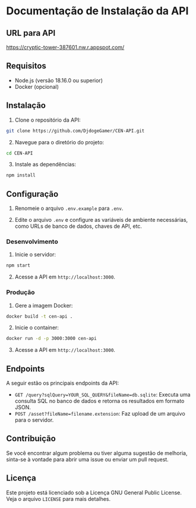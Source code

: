 # Documentação de Instalação da API

## URL para API

https://cryptic-tower-387601.nw.r.appspot.com/

## Requisitos

- Node.js (versão 18.16.0 ou superior)
- Docker (opcional)

## Instalação

1. Clone o repositório da API:

```bash
git clone https://github.com/DjdogeGamer/CEN-API.git
```

2. Navegue para o diretório do projeto:

```bash
cd CEN-API
```

3. Instale as dependências:

```bash
npm install
```

## Configuração

1. Renomeie o arquivo `.env.example` para `.env`.

2. Edite o arquivo `.env` e configure as variáveis de ambiente necessárias, como URLs de banco de dados, chaves de API,
   etc.

### Desenvolvimento

1. Inicie o servidor:

```bash
npm start
```

2. Acesse a API em `http://localhost:3000`.

### Produção

1. Gere a imagem Docker:

```bash
docker build -t cen-api .
```

2. Inicie o container:

```bash
docker run -d -p 3000:3000 cen-api
```

3. Acesse a API em `http://localhost:3000`.

## Endpoints

A seguir estão os principais endpoints da API:

- `GET /query?sqlQuery=YOUR_SQL_QUERY&fileName=db.sqlite`: Executa uma consulta SQL no banco de dados e retorna os
  resultados em formato JSON.
- `POST /asset?fileName=filename.extension`: Faz upload de um arquivo para o servidor.

## Contribuição

Se você encontrar algum problema ou tiver alguma sugestão de melhoria, sinta-se à vontade para abrir uma issue ou enviar
um pull request.

## Licença

Este projeto está licenciado sob a Licença GNU General Public License. Veja o arquivo `LICENSE` para mais detalhes.
